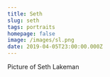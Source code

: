```yaml
---
title: Seth
slug: seth
tags: portraits
homepage: false
image: /images/sl.png
date: 2019-04-05T23:00:00.000Z
---
```

Picture of Seth Lakeman
